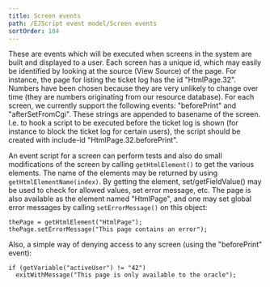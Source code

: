 ```yaml
---
title: Screen events
path: /EJScript event model/Screen events
sortOrder: 104
---
```


These are events which will be executed when screens in the system are built and displayed to a user. Each screen has a unique id, which may easily be identified by looking at the source (View Source) of the page. For instance, the page for listing the ticket log has the id "HtmlPage.32". Numbers have been chosen because they are very unlikely to change over time (they are numbers originating from our resource database). For each screen, we currently support the following events: "beforePrint" and "afterSetFromCgi". These strings are appended to basename of the screen. I.e. to hook a script to be executed before the ticket log is shown (for instance to block the ticket log for certain users), the script should be created with include-id "HtmlPage.32.beforePrint".

An event script for a screen can perform tests and also do small modifications of the screen by calling `getHtmlElement()` to get the various elements. The name of the elements may be returned by using `getHtmlElementName(index)`. By getting the element, set/getFieldValue() may be used to check for allowed values, set error message, etc. The page is also available as the element named "HtmlPage", and one may set global error messages by calling `setErrorMessage()` on this object:


    thePage = getHtmlElement("HtmlPage");
    thePage.setErrorMessage("This page contains an error");
    

Also, a simple way of denying access to any screen (using the "beforePrint" event):


    if (getVariable("activeUser") != "42")
      exitWithMessage("This page is only available to the oracle");


